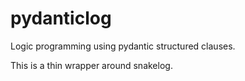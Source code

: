 # pydanticlog

Logic programming using pydantic structured clauses.

This is a thin wrapper around snakelog.